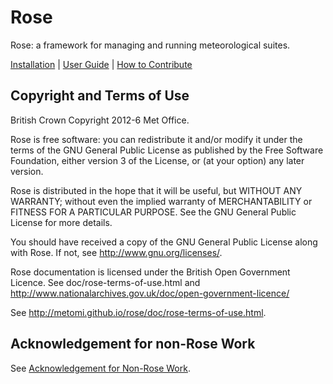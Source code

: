 # Rose

Rose: a framework for managing and running meteorological suites.

[Installation](http://metomi.github.io/rose/doc/rose-install.html) |
[User Guide](http://metomi.github.io/rose/) |
[How to Contribute](CONTRIBUTING.md)

## Copyright and Terms of Use

British Crown Copyright 2012-6 Met Office.

Rose is free software: you can redistribute it and/or modify
it under the terms of the GNU General Public License as published by
the Free Software Foundation, either version 3 of the License, or
(at your option) any later version.

Rose is distributed in the hope that it will be useful,
but WITHOUT ANY WARRANTY; without even the implied warranty of
MERCHANTABILITY or FITNESS FOR A PARTICULAR PURPOSE.  See the
GNU General Public License for more details.

You should have received a copy of the GNU General Public License
along with Rose. If not, see <http://www.gnu.org/licenses/>.

Rose documentation is licensed under the British Open Government
Licence. See doc/rose-terms-of-use.html and
<http://www.nationalarchives.gov.uk/doc/open-government-licence/>

See <http://metomi.github.io/rose/doc/rose-terms-of-use.html>.

## Acknowledgement for non-Rose Work

See [Acknowledgement for Non-Rose Work](ACKNOWLEDGEMENT.md).
